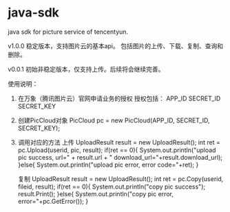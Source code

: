 # java-sdk
java sdk for picture service of tencentyun.

v1.0.0
稳定版本，支持图片云的基本api。
包括图片的上传、下载、复制、查询和删除。

v0.0.1
初始非稳定版本，仅支持上传。后续将会继续完善。

使用说明：
1. 在万象（腾讯图片云）官网申请业务的授权
授权包括：
	APP_ID 
	SECRET_ID
	SECRET_KEY

2. 创建PicCloud对象
	PicCloud pc = new PicCloud(APP_ID, SECRET_ID, SECRET_KEY);

3. 调用对应的方法
	上传
		UploadResult result = new UploadResult();
		int ret = pc.Upload(userid, pic, result);
		if(ret == 0){
			System.out.println("upload pic success, url=" + result.url + " download_url="+result.download_url);
		}else{
			System.out.println("upload pic error, error code="+ret);
		}
		
	复制
		UploadResult result = new UploadResult();
		int ret = pc.Copy(userid, fileid, result);
                if(ret == 0){
                    System.out.println("copy pic success");
                    result.Print();
                }else{
                    System.out.println("copy pic error, error="+pc.GetError());
		}

